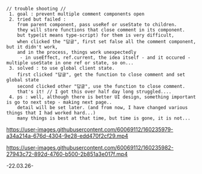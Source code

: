 ```
// trouble shooting //
 1. goal : prevent multiple comment components open
 2. tried but failed :
    from parent component, pass useRef or useState to children.
    they will store functions that close comment in its component.
    but type(it means type-script) for them is very difficult,
    when clicked the "답글", first set false all the comment component, but it didn't work,
    and in the process, things work unexpectedly
     - in useEffect, ref.current, the idea itself - and it occured - multiple useState in one ref or state, so on...
 3. solved : to use global client state.
    first clicked "답글", get the function to close comment and set global state
    second clicked other "답글", use the function to close comment.
    that's it! // I got this over half day long struggled....
 4. ps : well, although there is better UI design, something important is go to next step - making next page..
    detail will be set later. (and from now, I have changed various things that I had worked hard...)
    many things is best at that time, but time is gone, it is not...
```



https://user-images.githubusercontent.com/60069112/160235979-a34a214a-676d-4304-9e28-edd470f2cf29.mp4


https://user-images.githubusercontent.com/60069112/160235982-27943c72-892d-4760-b500-2b851a3e017f.mp4

-22.03.26-
